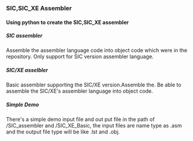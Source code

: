 ### SIC,SIC_XE Assembler

#### Using python to create the SIC,SIC_XE assembler

##### SIC assembler

Assemble the assembler language code into object code which were in the repository. Only support for SIC version assembler language.

##### SIC/XE asselbler

Basic assembler supporting the SIC/XE version.Assemble the. Be able to assemble the SIC/XE's assembler language into object code.

##### Simple Demo

There's a simple demo input file and out put file in the path of /SIC_assembler and /SIC_XE_Basic, the input files are name type as .asm and the output file type will be like .lst and .obj.